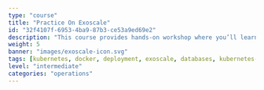 ```yaml
---
type: "course"
title: "Practice On Exoscale"
id: "32f4107f-6953-4ba9-87b3-ce53a9ed69e2"
description: "This course provides hands-on workshop where you’ll learn to deploy a microservice application in Kubernetes using Exoscale’s platform and open-source tools."
weight: 5
banner: "images/exoscale-icon.svg"
tags: [kubernetes, docker, deployment, exoscale, databases, kubernetes-resources, infrastructure]
level: "intermediate"
categories: "operations"
---
```

